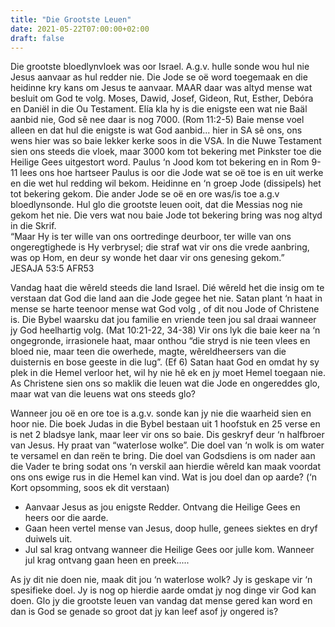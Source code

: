 ```yaml
---
title: "Die Grootste Leuen"
date: 2021-05-22T07:00:00+02:00
draft: false
---
```

Die grootste bloedlynvloek was oor Israel. A.g.v. hulle sonde wou hul nie Jesus aanvaar as hul redder nie. Die Jode se oë word toegemaak en die heidinne kry kans om Jesus te aanvaar. MAAR daar was altyd mense wat besluit om God te volg. Moses, Dawid, Josef, Gideon, Rut, Esther, Debóra en Daniël in die Ou Testament. Elía kla hy is die enigste een wat nie Baäl aanbid nie, God sê nee daar is nog 7000. (Rom 11:2-5) Baie mense voel alleen en dat hul die enigste is wat God aanbid... hier in SA sê ons, ons wens hier was so baie lekker kerke soos in die VSA. In die Nuwe Testament sien ons steeds die vloek, maar 3000 kom tot bekering met Pinkster toe die Heilige Gees uitgestort word. Paulus ‘n Jood kom tot bekering en in Rom 9-11 lees ons hoe hartseer Paulus is oor die Jode wat se oë toe is en uit werke en die wet hul redding wil bekom. Heidinne en ‘n groep Jode (dissipels) het tot bekering gekom. Die ander Jode se oë en ore was/is toe a.g.v bloedlynsonde. Hul glo die grootste leuen ooit, dat die Messias nog nie gekom het nie. Die vers wat nou baie Jode tot bekering bring was nog altyd in die Skrif.  
“Maar Hy is ter wille van ons oortredinge deurboor, ter wille van ons ongeregtighede is Hy verbrysel; die straf wat vir ons die vrede aanbring, was op Hom, en deur sy wonde het daar vir ons genesing gekom.”  
‭‭JESAJA‬ ‭53:5‬ ‭AFR53‬‬

Vandag haat die wêreld steeds die land Israel. Dié wêreld het die insig om te verstaan dat God die land aan die Jode gegee het nie. Satan plant ‘n haat in mense se harte teenoor mense wat God volg , of dit nou Jode of Christene is. Die Bybel waarsku dat jou familie en vriende teen jou sal draai wanneer jy God heelhartig volg. (Mat 10:21-22, 34-38) Vir ons lyk die baie keer na ‘n ongegronde, irrasionele haat, maar onthou “die stryd is nie teen vlees en bloed nie, maar teen die owerhede, magte, wêreldheersers van die duisternis en bose geeste in die lug”. (Ef 6) Satan haat God en omdat hy sy plek in die Hemel verloor het, wil hy nie hê ek en jy moet Hemel toegaan nie. As Christene sien ons so maklik die leuen wat die Jode en ongereddes glo, maar wat van die leuens wat ons steeds glo?

Wanneer jou oë en ore toe is a.g.v. sonde kan jy nie die waarheid sien en hoor nie. Die boek Judas in die Bybel bestaan uit 1 hoofstuk en 25 verse en is net 2 bladsye lank, maar leer vir ons so baie. Dis geskryf deur ‘n halfbroer van Jesus. Hy praat van “waterlose wolke”. Die doel van ‘n wolk is om water te versamel en dan reën te bring. Die doel van Godsdiens is om nader aan die Vader te bring sodat ons ‘n verskil aan hierdie wêreld kan maak voordat ons ons ewige rus in die Hemel kan vind.
Wat is jou doel dan op aarde? (‘n Kort opsomming, soos ek dit verstaan)
- Aanvaar Jesus as jou enigste Redder. Ontvang die Heilige Gees en heers oor die aarde.
- Gaan heen vertel mense van Jesus, doop hulle, genees siektes en dryf duiwels uit.
- Jul sal krag ontvang wanneer die Heilige Gees oor julle kom. Wanneer jul krag ontvang gaan heen en preek.....

As jy dit nie doen nie, maak dit jou ‘n waterlose wolk? Jy is geskape vir ‘n spesifieke doel. Jy is nog op hierdie aarde omdat jy nog dinge vir God kan doen. Glo jy die grootste leuen van vandag dat mense gered kan word en dan is God se genade so groot dat jy kan leef asof jy ongered is?

